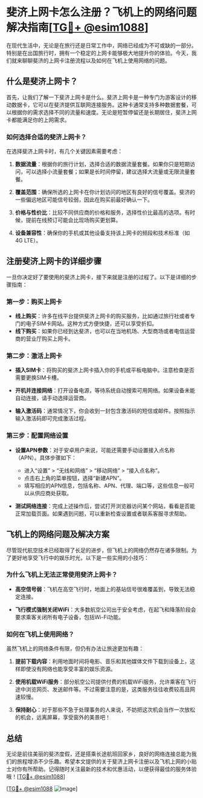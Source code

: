 # 斐济上网卡怎么注册？飞机上的网络问题解决指南[[TG💪+ @esim1088](https://t.me/s/esim1088)]

在现代生活中，无论是在旅行还是日常工作中，网络已经成为不可或缺的一部分。特别是在出国旅行时，拥有一个稳定的上网卡能够极大地提升你的体验。今天，我们就来聊聊斐济的上网卡注册流程以及如何在飞机上使用网络的问题。

## 什么是斐济上网卡？

首先，让我们了解一下斐济上网卡是什么。斐济上网卡是一种专门为游客设计的移动数据卡，它可以在斐济提供互联网连接服务。这种卡通常支持多种数据套餐，可以根据你的需求选择不同的流量和速度。无论是短暂停留还是长期居住，斐济上网卡都能满足你的上网需求。

### 如何选择合适的斐济上网卡？

在选择斐济上网卡时，有几个关键因素需要考虑：

1. **数据流量**：根据你的旅行计划，选择合适的数据流量套餐。如果你只是短期访问，可以选择小流量套餐；如果是长时间停留，建议选择大流量或无限流量套餐。
   
2. **覆盖范围**：确保所选的上网卡在你计划访问的地区有良好的信号覆盖。斐济的一些偏远地区可能信号较弱，因此在购买前最好确认一下。

3. **价格与性价比**：比较不同供应商的价格和服务，选择性价比最高的选项。有时候，提前在线预订可能会比现场购买更划算。

4. **设备兼容性**：确保你的手机或其他设备支持该上网卡的频段和技术标准（如4G LTE）。

## 注册斐济上网卡的详细步骤

一旦你决定好了要使用的斐济上网卡，接下来就是注册的过程了。以下是详细的步骤指南：

### 第一步：购买上网卡

- **线上购买**：许多在线平台提供斐济上网卡的购买服务，比如通过旅行社或者专门的电子SIM卡网站。这种方式方便快捷，还可以享受折扣。
- **线下购买**：如果你已经到达斐济，也可以在当地机场、大型商场或者电信运营商的营业厅购买上网卡。

### 第二步：激活上网卡

- **插入SIM卡**：将购买的斐济上网卡插入你的手机或平板电脑中。注意检查是否需要更换SIM卡槽。
  
- **开机并连接网络**：打开设备电源，等待系统自动搜索可用网络。如果设备未能自动连接，请手动选择运营商。

- **输入激活码**：通常情况下，你会收到一封包含激活码的短信或邮件。按照指示输入激活码即可完成激活过程。

### 第三步：配置网络设置

- **设置APN参数**：对于安卓用户来说，可能还需要手动设置接入点名称（APN）。具体步骤如下：
  - 进入“设置” > “无线和网络” > “移动网络” > “接入点名称”。
  - 点击右上角的菜单按钮，选择“新建APN”。
  - 填写相应的APN信息，包括名称、APN、代理、端口等，这些信息一般可以从供应商处获取。

- **测试网络连接**：完成上述操作后，尝试打开浏览器访问某个网站，看看是否能正常加载页面。如果遇到问题，可以重新检查设置或者联系客服寻求帮助。

## 飞机上的网络问题及解决方案

尽管现代航空技术已经取得了长足的进步，但飞机上的网络仍然存在诸多限制。为了更好地享受飞行中的娱乐时光，以下是一些实用的小技巧：

### 为什么飞机上无法正常使用斐济上网卡？

- **高空信号弱**：飞机在高空飞行时，地面上的基站信号很难覆盖到，导致无法稳定连接。
  
- **飞行模式强制关闭WiFi**：大多数航空公司出于安全考虑，在起飞和降落阶段会要求乘客关闭所有电子设备，包括Wi-Fi功能。

### 如何在飞机上使用网络？

虽然飞机上的网络条件有限，但仍有办法让旅途更加有趣：

1. **提前下载内容**：利用地面时间将电影、音乐和其他媒体文件下载到设备上，这样即使没有网络也能享受丰富的娱乐资源。

2. **使用机载WiFi服务**：部分航空公司提供付费的机载WiFi服务，允许乘客在飞行途中浏览网页、发送邮件等。不过需要注意的是，这类服务往往收费较高且网速较慢。

3. **保持耐心**：对于那些不急于处理事务的人来说，不妨把这次机会当作一次放松的机会，远离屏幕，享受窗外的美景吧！

## 总结

无论是前往美丽的斐济度假，还是搭乘长途航班回家乡，良好的网络连接总能为我们的旅程增添不少乐趣。希望本文提供的关于斐济上网卡注册以及飞机上网的小贴士对你有所帮助。记得随时关注最新的技术和优惠活动，以便获得最佳的服务体验哦！[[TG💪+ @esim1088](https://t.me/s/esim1088)]

[[TG💪+ @esim1088](https://t.me/s/esim1088) ![Image](https://i.postimg.cc/4NQfJmqS/Snipaste-2025-05-13-00-14-12.png)]